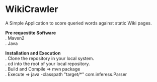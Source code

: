 # WikiCrawler
A Simple Application to score queried words against static Wiki pages.<br/>

<b>Pre requestite Software </b><br/>
. Maven2 <br/>
. Java <br/>

<b>Installation and Execution</b> <br/>
. Clone the repository in your local system.<br/>
. cd into the root of your local repository.<br/>
. Build and Compile  => mvn package <br/>
. Execute => java -classpath "target/*" com.inferess.Parser <br/>
